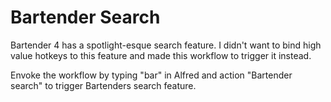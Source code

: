 # Bartender Search


Bartender 4 has a spotlight-esque search feature. I didn't want to bind high value hotkeys to this feature and made this workflow to trigger it instead.

Envoke the workflow by typing "bar" in Alfred and action "Bartender search" to trigger Bartenders search feature.
